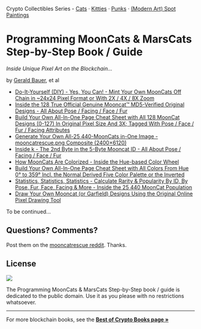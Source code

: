 Crypto Collectibles Series -
[Cats](https://github.com/cryptocopycats/programming-mooncats) ·
[Kitties](https://github.com/cryptocopycats/programming-cryptokitties) ·
[Punks](https://github.com/cryptopunksnotdead/programming-cryptopunks) ·
[(Modern Art) Spot Paintings](https://github.com/currencyart/currencyart-howto)


# Programming MoonCats & MarsCats Step-by-Step Book / Guide

_Inside Unique Pixel Art on the Blockchain..._

by [Gerald Bauer](https://github.com/geraldb), et al

- [Do-It-Yourself (DIY) - Yes, You Can! - Mint Your Own MoonCats Off Chain in ~24x24 Pixel Format or With 2X / 4X / 8X Zoom](01_mint.md)
- [Inside the 128 True Official Genuine Mooncat™ MD5-Verified Original Designs - All About Pose / Facing / Face / Fur](02_designs.md)
- [Build Your Own All-In-One Page Cheat Sheet with All 128 MoonCat Designs (0-127) In Original Pixel Size And 3X; Tagged With Pose / Face / Fur / Facing Attributes](03_designs_cheat.md)
- [Generate Your Own All-25 440-MoonCats in-One Image - mooncatrescue.png Composite (2400×6120)](04_composite.md)
- [Inside k - The 2nd Byte in the 5-Byte Mooncat ID - All About Pose / Facing / Face / Fur](05_k.md)
- [How MoonCats Are Colorized - Inside the Hue-based Color Wheel](06_colors.md)
- [Build Your Own All-In-One Page Cheat Sheet with All Colors From Hue 0° to 359° Incl. the  Normal Derived Five Color Palette or the Inverted](07_colors_cheat.md)
- [Statistics, Statistics, Statistics - Calculate Rarity & Popularity By ID, By Pose, Fur, Face, Facing & More - Inside the 25 440 MoonCat Population](08_attributes.md)
- [Draw Your Own Mooncat (or Garfield) Designs Using the Original Online Pixel Drawing Tool](09_garfield.md)



To be continued...


## Questions? Comments?

Post them on the [mooncatrescue reddit](https://old.reddit.com/r/mooncatrescue). Thanks.


## License

![](https://publicdomainworks.github.io/buttons/zero88x31.png)

The Programming MoonCats & MarsCats Step-by-Step book / guide
is dedicated to the public domain.
Use it as you please with no restrictions whatsoever.



---

For more blockchain books, see the [**Best of Crypto Books page »**](https://openblockchains.github.io/crypto-books/)


